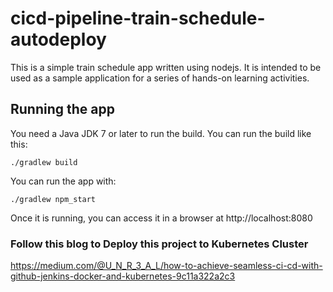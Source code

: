 # cicd-pipeline-train-schedule-autodeploy

This is a simple train schedule app written using nodejs. It is intended to be used as a sample application for a series of hands-on learning activities.

## Running the app

You need a Java JDK 7 or later to run the build. You can run the build like this:

    ./gradlew build

You can run the app with:

    ./gradlew npm_start

Once it is running, you can access it in a browser at http://localhost:8080

### Follow this blog to Deploy this project to Kubernetes Cluster
https://medium.com/@U_N_R_3_A_L/how-to-achieve-seamless-ci-cd-with-github-jenkins-docker-and-kubernetes-9c11a322a2c3
